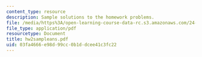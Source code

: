 ```yaml
---
content_type: resource
description: Sample solutions to the homework problems.
file: /media/https%3A/open-learning-course-data-rc.s3.amazonaws.com/24-242-logic-ii-spring-2004/03fa4666e98d99cc0b1ddcee41c3fc22_hw2sampleans.pdf
file_type: application/pdf
resourcetype: Document
title: hw2sampleans.pdf
uid: 03fa4666-e98d-99cc-0b1d-dcee41c3fc22
---
```

